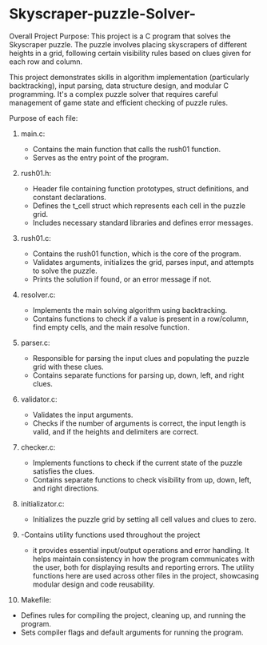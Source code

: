 # Skyscraper-puzzle-Solver-
Overall Project Purpose:
This project is a C program that solves the Skyscraper puzzle. The puzzle involves placing skyscrapers of different heights in a grid, following certain visibility rules based on clues given for each row and column.

This project demonstrates skills in algorithm implementation (particularly backtracking), input parsing, data structure design, and modular C programming. 
It's a complex puzzle solver that requires careful management of game state and efficient checking of puzzle rules.

Purpose of each file:

1. main.c:
   - Contains the main function that calls the rush01 function.
   - Serves as the entry point of the program.

2. rush01.h:
   - Header file containing function prototypes, struct definitions, and constant declarations.
   - Defines the t_cell struct which represents each cell in the puzzle grid.
   - Includes necessary standard libraries and defines error messages.

3. rush01.c:
   - Contains the rush01 function, which is the core of the program.
   - Validates arguments, initializes the grid, parses input, and attempts to solve the puzzle.
   - Prints the solution if found, or an error message if not.

4. resolver.c:
   - Implements the main solving algorithm using backtracking.
   - Contains functions to check if a value is present in a row/column, find empty cells, and the main resolve function.

5. parser.c:
   - Responsible for parsing the input clues and populating the puzzle grid with these clues.
   - Contains separate functions for parsing up, down, left, and right clues.

6. validator.c:
   - Validates the input arguments.
   - Checks if the number of arguments is correct, the input length is valid, and if the heights and delimiters are correct.

7. checker.c:
   - Implements functions to check if the current state of the puzzle satisfies the clues.
   - Contains separate functions to check visibility from up, down, left, and right directions.

8. initializator.c:
   - Initializes the puzzle grid by setting all cell values and clues to zero.

9. -Contains utility functions used throughout the project
   - it provides essential input/output operations and error handling. 
	It helps maintain consistency in how the program communicates with the user, both for displaying results and reporting errors. 
	The utility functions here are used across other files in the project, showcasing modular design and code reusability.
 

10. Makefile:
   - Defines rules for compiling the project, cleaning up, and running the program.
   - Sets compiler flags and default arguments for running the program.
